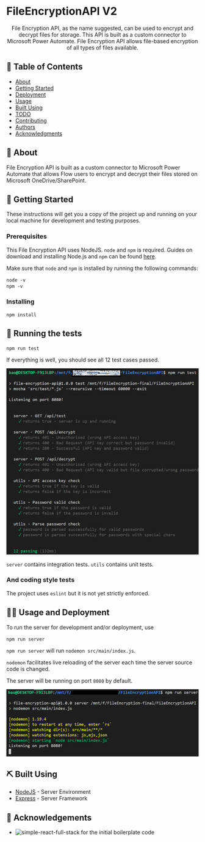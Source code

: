 # FileEncryptionAPI V2

<p align="center"> 
File Encryption API, as the name suggested, can be used to encrypt and decrypt files for storage.
This API is built as a custom connector to Microsoft Power Automate.
File Encryption API allows file-based encryption of all types of files available.
    <br> 
</p>

## 📝 Table of Contents

- [About](#about)
- [Getting Started](#getting_started)
- [Deployment](#deployment)
- [Usage](#usage)
- [Built Using](#built_using)
- [TODO](../TODO.md)
- [Contributing](../CONTRIBUTING.md)
- [Authors](#authors)
- [Acknowledgments](#acknowledgement)

## 🧐 About <a name = "about"></a>

File Encryption API is built as a custom connector to Microsoft Power Automate that allows 
Flow users to encrypt and decrypt their files stored on Microsoft OneDrive/SharePoint.

## 🏁 Getting Started <a name = "getting_started"></a>

These instructions will get you a copy of the project up and running on your local machine for development and testing purposes.

### Prerequisites

This File Encryption API uses NodeJS. `node` and `npm` is required.
Guides on download and installing Node.js and `npm` can be found [here](https://docs.npmjs.com/downloading-and-installing-node-js-and-npm).

Make sure that `node` and `npm` is installed by running the following commands:
```
node -v
npm -v
```

### Installing

```
npm install
```

## 🔧 Running the tests <a name = "tests"></a>

```
npm run test
```

If everything is well, you should see all 12 test cases passed.

![`npm run test`](./docs/images/tests.png)

`server` contains integration tests. `utils` contains unit tests.

### And coding style tests

The project uses `eslint` but it is not yet strictly enforced.

## 🎈🚀 Usage and Deployment <a name="usage"></a>

To run the server for development and/or deployment, use
```
npm run server
```

`npm run server` will run `nodemon src/main/index.js`. 

`nodemon` facilitates live reloading of the server each time the server source code is changed.

The server will be running on port `8080` by default.

![Server running](./docs/images/server-running.png)


## ⛏️ Built Using <a name = "built_using"></a>

- [NodeJS](https://nodejs.org/en/) - Server Environment
- [Express](https://expressjs.com/) - Server Framework

## 🎉 Acknowledgements <a name = "acknowledgement"></a>

- ![simple-react-full-stack](https://github.com/crsandeep/simple-react-full-stack) for the initial boilerplate code
